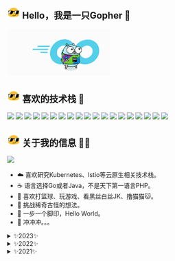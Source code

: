 ## <img src="./git/blob-sunglasses.gif" width=30px> Hello，我是一只Gopher 🦸

<img src="./git/gopher.gif" width="240px">

## <img src="./git/blob-sunglasses.gif" width=30px> 喜欢的技术栈 🎃

<p>
    <a href="https://github.com/golang/go"><img src="https://img.shields.io/badge/-Go-79D4FD?style=flat&logo=go&logoColor=white"></a>
    <a href="https://github.com/kubernetes/kubernetes"><img src="https://img.shields.io/badge/-Kubernetes-316CE6?style=flat&logo=Kubernetes&logoColor=white"></a>
    <a href="https://github.com/istio"><img src="https://img.shields.io/badge/-Istis-526BAA?style=flat&logo=Istio&logoColor=white"></a>
    <a href="https://github.com/docker"><img src="https://img.shields.io/badge/-Docker-46A2F1?style=flat&logo=docker&logoColor=white"></a>
    <a href="https://github.com/etcd-io/etcd"><img src="https://img.shields.io/badge/-etcd-316CE6?style=flat-square&logo=etcd&logoColor=white"></a>
    <a href="https://github.com/python"><img src="https://img.shields.io/badge/-Python-3776AB?style=flat-square&logo=python&logoColor=white"></a>
    <a href="https://github.com/kotlin"><img src="https://img.shields.io/badge/-Koltin-7E52FE?style=flat-square&logo=kotlin&logoColor=white"></a>
    <a href="https://github.com/spring-projects"><img src="https://img.shields.io/badge/-Spring-6DB33F?style=flat-square&logo=spring&logoColor=white"></a>
    <a href="https://github.com/spring-projects"><img src="https://img.shields.io/badge/-Spring Cloud-6DB33F?style=flat-square&logo=spring&logoColor=white"></a>
    <a href="https://github.com/topics/javascript"><img src="https://img.shields.io/badge/-JavaScript-F7DF1E?style=flat-square&logo=JavaScript&logoColor=white"></a>
    <a href="https://github.com/facebook/react"><img src="https://img.shields.io/badge/-React-65D3F7?style=flat&logo=react&logoColor=white"></a>
    <a href="https://github.com/vuejs/vue"><img src="https://img.shields.io/badge/-Vue-01BB7C?style=flat&logo=Vue.js&logoColor=white"></a>
    <a href="https://github.com/vitejs/vite"><img src="https://img.shields.io/badge/-Vite-7490FE?style=flat-square&logo=vite&logoColor=white"></a>
    <a href="https://github.com/microsoft/TypeScript"><img src="https://img.shields.io/badge/-TypeScript-3077C6?style=flat&logo=TypeScript&logoColor=white"></a>
    <a href="https://github.com/flutter/flutter"><img src="https://img.shields.io/badge/-Flutter-497EDE?style=flat&logo=flutter&logoColor=white"></a>
    <a href="https://github.com/webpack/webpack"><img src="https://img.shields.io/badge/-Webpack-559AC8?style=flat&logo=webpack&logoColor=white"></a>
    <a href="https://github.com/mysql"><img src="https://img.shields.io/badge/-MySQL-30688F?style=flat&logo=mysql&logoColor=white"></a>
    <a href="https://github.com/redis/redis"><img src="https://img.shields.io/badge/-Redis-D22D25?style=flat&logo=redis&logoColor=white"></a>
    <a href="https://github.com/ubuntu"><img src="https://img.shields.io/badge/-Ubuntu-DC4813?style=flat&logo=ubuntu&logoColor=white"></a>
</p>

## <img src="./git/blob-sunglasses.gif" width=30px> 关于我的信息 👨‍💻

<img src="https://github-readme-stats.vercel.app/api?username=chen-haotian&show_icons=true&theme=radical">

- ☁️ 喜欢研究Kubernetes、Istio等云原生相关技术栈。
- ☕️ 语言选择Go或者Java，不是天下第一语言PHP。
- 🏀 喜欢打篮球、玩游戏、看黑丝白丝JK、撸猫猫🐱。
- 🤔 挑战稀奇古怪的想法。
- 👣 一步一个脚印，Hello World。
- 🔭 冲冲冲。。。

<details>
    <summary>✨2023✨
    </summary>
    bug少一点
</details>

<details>
    <summary>✨2022✨
    </summary>
    bug少一点
</details>

<details>
    <summary>✨2021✨
    </summary>
    bug少一点
</details>